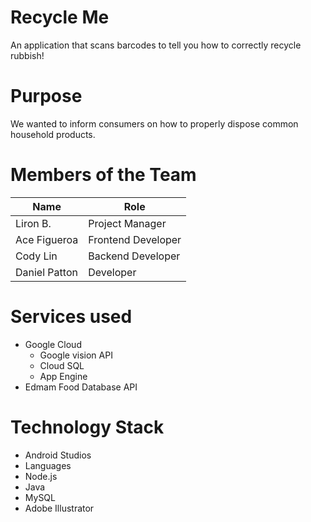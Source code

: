 # Recycle Me
An application that scans barcodes to tell you how to correctly recycle rubbish!

# Purpose
We wanted to inform consumers on how to properly dispose common household products. 

# Members of the Team
Name|Role|
----|----|
Liron B.| Project Manager
Ace Figueroa| Frontend Developer
Cody Lin| Backend Developer
Daniel Patton| Developer

# Services used
+ Google Cloud
  + Google vision API
  + Cloud SQL
  + App Engine
+ Edmam Food Database API

# Technology Stack
+ Android Studios
+ Languages
 + Node.js
 + Java
 + MySQL
+ Adobe Illustrator
